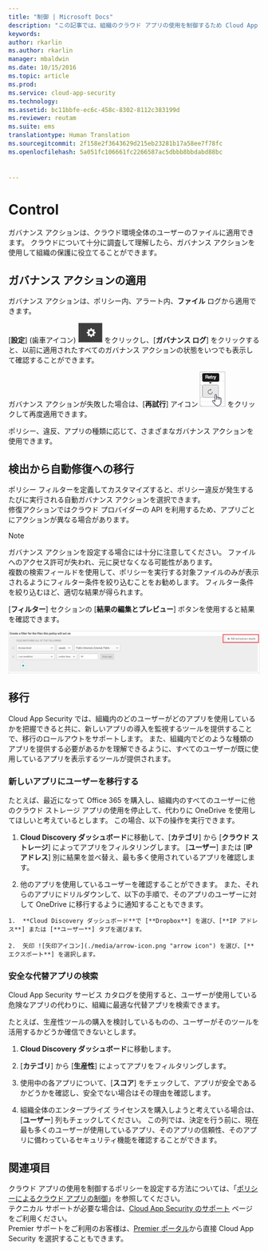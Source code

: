 ```yaml
---
title: "制御 | Microsoft Docs"
description: "この記事では、組織のクラウド アプリの使用を制御するため Cloud App Security で実施できるガバナンス アクションについて説明します。"
keywords: 
author: rkarlin
ms.author: rkarlin
manager: mbaldwin
ms.date: 10/15/2016
ms.topic: article
ms.prod: 
ms.service: cloud-app-security
ms.technology: 
ms.assetid: bc11bbfe-ec6c-458c-8302-8112c383199d
ms.reviewer: reutam
ms.suite: ems
translationtype: Human Translation
ms.sourcegitcommit: 2f158e2f3643629d215eb23281b17a58ee7f78fc
ms.openlocfilehash: 5a051fc106661fc2266587ac5dbbb8bbdabd88bc


---
```


# <a name="control"></a>Control
ガバナンス アクションは、クラウド環境全体のユーザーのファイルに適用できます。 クラウドについて十分に調査して理解したら、ガバナンス アクションを使用して組織の保護に役立てることができます。  

## <a name="apply-governance-actions"></a>ガバナンス アクションの適用  
ガバナンス アクションは、ポリシー内、アラート内、**ファイル** ログから適用できます。  

[**設定**] (歯車アイコン) ![設定アイコン](./media/settings-icon.png "settings icon") をクリックし、[**ガバナンス ログ**] をクリックすると、以前に適用されたすべてのガバナンス アクションの状態をいつでも表示して確認することができます。  

ガバナンス アクションが失敗した場合は、[**再試行**] アイコン ![再試行アイコン](./media/retry-icon.png "retry icon") をクリックして再度適用できます。  

ポリシー、違反、アプリの種類に応じて、さまざまなガバナンス アクションを使用できます。  

## <a name="move-from-detection-to-automatic-remediation"></a>検出から自動修復への移行  
ポリシー フィルターを定義してカスタマイズすると、ポリシー違反が発生するたびに実行される自動ガバナンス アクションを選択できます。  
修復アクションではクラウド プロバイダーの API を利用するため、アプリごとにアクションが異なる場合があります。  

> [!NOTE]  
>  ガバナンス アクションを設定する場合には十分に注意してください。 ファイルへのアクセス許可が失われ、元に戻せなくなる可能性があります。  
> 複数の検索フィールドを使用して、ポリシーを実行する対象ファイルのみが表示されるようにフィルター条件を絞り込むことをお勧めします。 フィルター条件を絞り込むほど、適切な結果が得られます。  
>   
>  [**フィルター**] セクションの [**結果の編集とプレビュー**] ボタンを使用すると結果を確認できます。  

![ファイル ポリシーの編集とプレビュー結果](./media/file-policy-edit-and-preview-results.png "file policy edit and preview results")  

## <a name="migration"></a>移行  
Cloud App Security では、組織内のどのユーザーがどのアプリを使用しているかを把握できると共に、新しいアプリの導入を監視するツールを提供することで、移行のロールアウトをサポートします。 また、組織内でどのような種類のアプリを提供する必要があるかを理解できるように、すべてのユーザーが既に使用しているアプリを表示するツールが提供されます。  

### <a name="migrate-your-users-to-a-new-app"></a>新しいアプリにユーザーを移行する  
たとえば、最近になって Office 365 を購入し、組織内のすべてのユーザーに他のクラウド ストレージ アプリの使用を停止して、代わりに OneDrive を使用してほしいと考えているとします。 この場合、以下の操作を実行できます。  

1.   **Cloud Discovery ダッシュボード**に移動して、[**カテゴリ**] から [**クラウド ストレージ**] によってアプリをフィルタリングします。 [**ユーザー**] または [**IP アドレス**] 別に結果を並べ替え、最も多く使用されているアプリを確認します。  

2.   他のアプリを使用しているユーザーを確認することができます。 また、それらのアプリにドリルダウンして、以下の手順で、そのアプリのユーザーに対して OneDrive に移行するように通知することもできます。

    1.  **Cloud Discovery ダッシュボード**で [**Dropbox**] を選び、[**IP アドレス**] または [**ユーザー**] タブを選びます。  

    2.  矢印 ![矢印アイコン](./media/arrow-icon.png "arrow icon") を選び、[**エクスポート**] を選択します。  

### <a name="find-more-secure-alternatives"></a>安全な代替アプリの検索  
Cloud App Security サービス カタログを使用すると、ユーザーが使用している危険なアプリの代わりに、組織に最適な代替アプリを検索できます。  

たとえば、生産性ツールの購入を検討しているものの、ユーザーがそのツールを活用するかどうか確信できないとします。  

1.   **Cloud Discovery ダッシュボード**に移動します。  

2.   [**カテゴリ**] から [**生産性**] によってアプリをフィルタリングします。  

3.   使用中の各アプリについて、[**スコア**] をチェックして、アプリが安全であるかどうかを確認し、安全でない場合はその理由を確認します。  

4.   組織全体のエンタープライズ ライセンスを購入しようと考えている場合は、[**ユーザー**] 列もチェックしてください。 この列では、決定を行う前に、現在最も多くのユーザーが使用しているアプリ、そのアプリの信頼性、そのアプリに備わっているセキュリティ機能を確認することができます。  

## <a name="see-also"></a>関連項目  
クラウド アプリの使用を制御するポリシーを設定する方法については、「[ポリシーによるクラウド アプリの制御](control-cloud-apps-with-policies.md)」を参照してください。   
テクニカル サポートが必要な場合は、[Cloud App Security のサポート](http://support.microsoft.com/oas/default.aspx?prid=16031) ページをご利用ください。   
Premier サポートをご利用のお客様は、[Premier ポータル](https://premier.microsoft.com/)から直接 Cloud App Security を選択することもできます。  



<!--HONumber=Nov16_HO3-->


